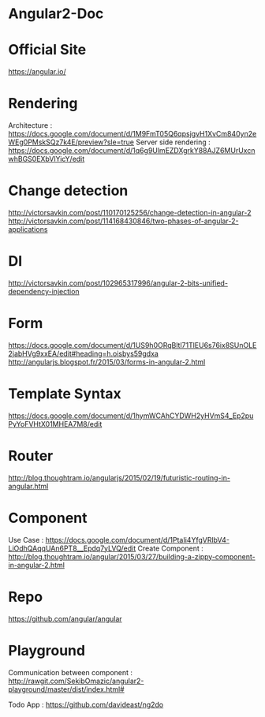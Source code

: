 # Angular2-Doc

# Official Site

https://angular.io/

# Rendering

Architecture : https://docs.google.com/document/d/1M9FmT05Q6qpsjgvH1XvCm840yn2eWEg0PMskSQz7k4E/preview?sle=true
Server side rendering : https://docs.google.com/document/d/1q6g9UlmEZDXgrkY88AJZ6MUrUxcnwhBGS0EXbVlYicY/edit

# Change detection

http://victorsavkin.com/post/110170125256/change-detection-in-angular-2
http://victorsavkin.com/post/114168430846/two-phases-of-angular-2-applications

# DI

http://victorsavkin.com/post/102965317996/angular-2-bits-unified-dependency-injection

# Form

https://docs.google.com/document/d/1US9h0ORqBltl71TlEU6s76ix8SUnOLE2jabHVg9xxEA/edit#heading=h.oisbys59gdxa
http://angularjs.blogspot.fr/2015/03/forms-in-angular-2.html

# Template Syntax 

https://docs.google.com/document/d/1hymWCAhCYDWH2yHVmS4_Ep2puPyYoFVHtX01MHEA7M8/edit

# Router 

http://blog.thoughtram.io/angularjs/2015/02/19/futuristic-routing-in-angular.html

# Component

Use Case : https://docs.google.com/document/d/1PtaIi4YfgVRlbV4-LiOdhQAqqUAn6PT8__Epdq7yLVQ/edit
Create Component : http://blog.thoughtram.io/angular/2015/03/27/building-a-zippy-component-in-angular-2.html

# Repo

https://github.com/angular/angular

# Playground

Communication between component : http://rawgit.com/SekibOmazic/angular2-playground/master/dist/index.html#

Todo App : https://github.com/davideast/ng2do

